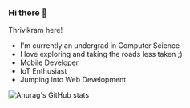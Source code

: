 ### Hi there 👋

<!--
**ThrivikramGR/ThrivikramGR** is a ✨ _special_ ✨ repository because its `README.md` (this file) appears on your GitHub profile.

Here are some ideas to get you started:

- 🔭 I’m currently working on ...
- 🌱 I’m currently learning ...
- 👯 I’m looking to collaborate on ...
- 🤔 I’m looking for help with ...
- 💬 Ask me about ...
- 📫 How to reach me: ...
- 😄 Pronouns: ...
- ⚡ Fun fact: ...
-->

Thrivikram here!
- I'm currently an undergrad in Computer Science
- I love exploring and taking the roads less taken ;)
- Mobile Developer
- IoT Enthusiast
- Jumping into Web Development 


![Anurag's GitHub stats](https://github-readme-stats.vercel.app/api?username=ThrivikramGR&count_private=true&show_icons=true&theme=dracula)
